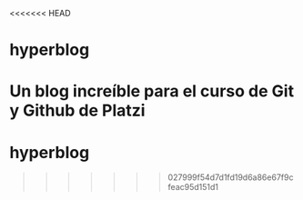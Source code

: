 <<<<<<< HEAD
# hyperblog
Un blog increíble para el curso de Git y Github de Platzi
=======
# hyperblog
>>>>>>> 027999f54d7d1fd19d6a86e67f9cfeac95d151d1
